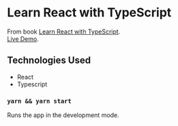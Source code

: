 # Learn React with TypeScript

From book [Learn React with TypeScript](https://www.newline.co/fullstack-react-with-typescript). \
[Live Demo](https://react-piano-davvar.herokuapp.com/).

## Technologies Used

* React
* Typescript

### `yarn && yarn start`

Runs the app in the development mode.